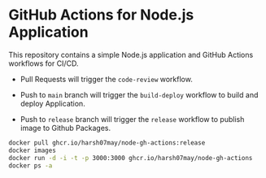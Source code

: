 # GitHub Actions for Node.js Application

This repository contains a simple Node.js application and GitHub Actions workflows for CI/CD.

- Pull Requests will trigger the `code-review` workflow.

- Push to `main` branch will trigger the `build-deploy` workflow to build and deploy Application.

- Push to `release` branch will trigger the `release` workflow to publish image to Github Packages.

```bash
docker pull ghcr.io/harsh07may/node-gh-actions:release
docker images
docker run -d -i -t -p 3000:3000 ghcr.io/harsh07may/node-gh-actions
docker ps -a
```
